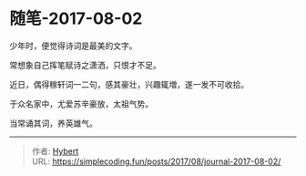 # 随笔-2017-08-02

少年时，便觉得诗词是最美的文字。

常想象自己挥笔赋诗之潇洒，只恨才不足。

近日，偶得稼轩词一二句，感其豪壮，兴趣辄増，遂一发不可收拾。

于众名家中，尤爱苏辛豪放，太祖气势。

当常诵其词，养英雄气。

---

> 作者: [Hybert](https://github.com/wanghuibin0)  
> URL: https://simplecoding.fun/posts/2017/08/journal-2017-08-02/  

